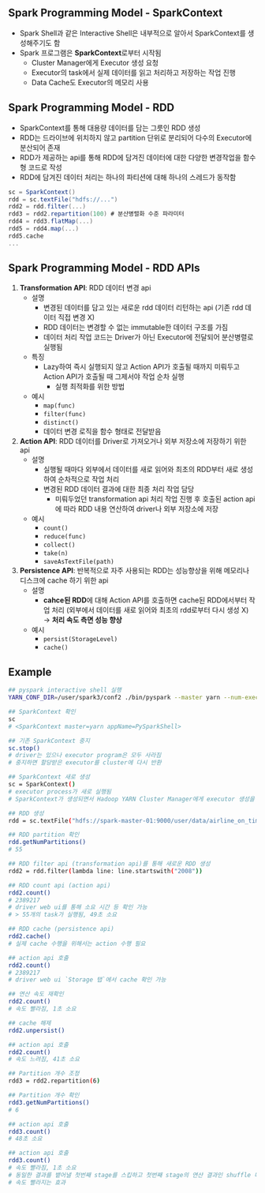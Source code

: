 ## Spark Programming Model - SparkContext

- Spark Shell과 같은 Interactive Shell은 내부적으로 알아서 SparkContext를 생성해주기도 함
- Spark 프로그램은 **SparkContext**로부터 시작됨
    - Cluster Manager에게 Executor 생성 요청
    - Executor의 task에서 실제 데이터를 읽고 처리하고 저장하는 작업 진행
    - Data Cache도 Executor의 메모리 사용

## Spark Programming Model - RDD

- SparkContext를 통해 대용량 데이터를 담는 그릇인 RDD 생성
- RDD는 드라이브에 위치하지 않고 partition 단위로 분리되어 다수의 Executor에 분산되어 존재
- RDD가 제공하는 api를 통해 RDD에 담겨진 데이터에 대한 다양한 변경작업을 함수형 코드로 작성
- RDD에 담겨진 데이터 처리는 하나의 파티션에 대해 하나의 스레드가 동작함

```scala
sc = SparkContext()
rdd = sc.textFile("hdfs://...")
rdd2 = rdd.filter(...)
rdd3 = rdd2.repartition(100) # 분산병렬화 수준 파라미터
rdd4 = rdd3.flatMap(...)
rdd5 = rdd4.map(...)
rdd5.cache
...
```

## Spark Programming Model - RDD APIs

1. **Transformation API**: RDD 데이터 변경 api
    - 설명
        - 변경된 데이터를 담고 있는 새로운 rdd 데이터 리턴하는 api (기존 rdd 데이터 직접 변경 X)
        - RDD 데이터는 변경할 수 없는 immutable한 데이터 구조를 가짐
        - 데이터 처리 작업 코드는 Driver가 아닌 Executor에 전달되어 분산병렬로 실행됨
    - 특징
        - Lazy하여 즉시 실행되지 않고 Action API가 호출될 때까지 미뤄두고 Action API가 호출될 때 그제서야 작업 순차 실행
            - 실행 최적화를 위한 방법
    - 예시
        - `map(func)`
        - `filter(func)`
        - `distinct()`
        - 데이터 변경 로직을 함수 형태로 전달받음
2. **Action API**: RDD 데이터를 Driver로 가져오거나 외부 저장소에 저장하기 위한 api
    - 설명
        - 실행될 때마다 외부에서 데이터를 새로 읽어와 최초의 RDD부터 새로 생성하여 순차적으로 작업 처리
        - 변경된 RDD 데이터 결과에 대한 최종 처리 작업 담당
            - 미뤄두었던 transformation api 처리 작업 진행 후 호출된 action api에 따라 RDD 내용 연산하여 driver나 외부 저장소에 저장
    - 예시
        - `count()`
        - `reduce(func)`
        - `collect()`
        - `take(n)`
        - `saveAsTextFile(path)`
3. **Persistence API**: 반복적으로 자주 사용되는 RDD는 성능향상을 위해 메모리나 디스크에 cache 하기 위한 api
    - 설명
        - **cahce된 RDD**에 대해 Action API를 호출하면 cache된 RDD에서부터 작업 처리 (외부에서 데이터를 새로 읽어와 최초의 rdd로부터 다시 생성 X) → **처리 속도 측면 성능 향상**
    - 예시
        - `persist(StorageLevel)`
        - `cache()`

## Example

```bash
## pyspark interactive shell 실행
YARN_CONF_DIR=/user/spark3/conf2 ./bin/pyspark --master yarn --num-executors 5 --executor-cores 2 --executor-memory 2G

## SparkContext 확인
sc 
# <SparkContext master=yarn appName=PySparkShell>

## 기존 SparkContext 중지
sc.stop()
# driver는 있으나 executor program은 모두 사라짐
# 중지하면 할당받은 executor를 cluster에 다시 반환

## SparkContext 새로 생성
sc = SparkContext()
# executor process가 새로 실행됨
# SparkContext가 생성되면서 Hadoop YARN Cluster Manager에게 executor 생성을 요청하여 새로 할당받음

## RDD 생성
rdd = sc.textFile("hdfs://spark-master-01:9000/user/data/airline_on_time")

## RDD partition 확인
rdd.getNumPartitions() 
# 55

## RDD filter api (transformation api)를 통해 새로운 RDD 생성
rdd2 = rdd.filter(lambda line: line.startswith("2008"))

## RDD count api (action api)
rdd2.count()
# 2389217
# driver web ui를 통해 소요 시간 등 확인 가능
# > 55개의 task가 실행됨, 49초 소요

## RDD cache (persistence api)
rdd2.cache()
# 실제 cache 수행을 위해서는 action 수행 필요

## action api 호출
rdd2.count()
# 2389217
# driver web ui `Storage 탭`에서 cache 확인 가능

## 연산 속도 재확인
rdd2.count()
# 속도 빨라짐, 1초 소요

## cache 해제
rdd2.unpersist()

## action api 호출
rdd2.count()
# 속도 느려짐, 41초 소요

## Partition 개수 조정
rdd3 = rdd2.repartition(6)

## Partition 개수 확인
rdd3.getNumPartitions()
# 6

## action api 호출
rdd3.count()
# 48초 소요

## action api 호출
rdd3.count()
# 속도 빨라짐, 1초 소요
# 동일한 결과를 뱉어낼 첫번째 stage를 스킵하고 첫번째 stage의 연산 결과인 shuffle 데이터를 읽어 두번째 stage를 바로 실행
# 속도 빨라지는 효과
```